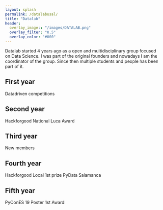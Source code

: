 ```yaml
---
layout: splash
permalink: /datalabusal/
title: "Datalab"
header:
  overlay_image:: "/images/DATALAB.png"
  overlay_filter: "0.5"
  overlay_color: "#000"
---
```


Datalab started 4 years ago as a open and multidisciplinary group focused on Data Science.
I was part of the original founders and nowadays I am the coordinator of the group.
Since then multiple students and people has been part of it.

## First year

Datadriven competitions

## Second year

Hackforgood National Luca Award

## Third year

New members

## Fourth year

Hackforgood Local 1st prize
PyData Salamanca

## Fifth year

PyConES 19 Poster 1st Award
